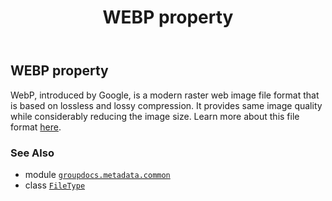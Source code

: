 ﻿---
title: WEBP property
second_title: GroupDocs.Metadata for Python via .NET API References
description: 
type: docs
url: /python-net/groupdocs.metadata.common/filetype/webp/
is_root: false
weight: 1020
---

## WEBP property


WebP, introduced by Google, is a modern raster web image file format that is based on lossless and
lossy compression. It provides same image quality while considerably reducing the image size.
Learn more about this file format
[here](https://wiki.fileformat.com/image/webp/).

### See Also
* module [`groupdocs.metadata.common`](../../)
* class [`FileType`](/metadata/python-net/groupdocs.metadata.common/filetype)
